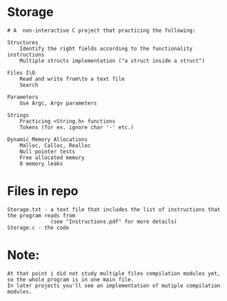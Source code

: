 # Storage
    # A  non-interactive C project that practicing the following:
    
    Structures
        Identify the right fields according to the functionality instructions
        Multiple structs implementation ("a struct inside a struct")
    
    Files I\O
        Read and write from\to a text file
        Search
    
    Parameters
        Use Argc, Argv parameters
    
    Strings    
        Practicing <String.h> functions
        Tokens (for ex. ignore char '-' etc.)
        
    Dynamic Memory Allocations
        Malloc, Calloc, Realloc
        Null pointer tests
        Free allocated memory
        0 memory leaks
        
# Files in repo
    Storage.txt - a text file that includes the list of instructions that the program reads from
                  (see "Instructions.pdf" for more details)
    Storage.c - the code
    
# Note:
    At that point i did not study multiple files compilation modules yet, so the whole program is in one main file.
    In later projects you'll see an implementation of mutiple compilation modules.
